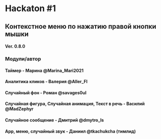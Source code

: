 # Hackaton #1

## Контекстное меню по нажатию правой кнопки мышки 
#### Ver. 0.8.0

### Модули/автор

#### Таймер - Марина @Marina_Mari2021 
#### Аналитика кликов - Валерия @Aller_Fl
#### Случайный фон - Роман @savages0ul
#### Случайная фигура, Случайная анимация, Текст в речь - Василий @MadZephyr
#### Случайное сообщение - Дмитрий @dmytro_ls 
#### App, меню, случайный звук - Даниил @tkachukcha (тимлид)

